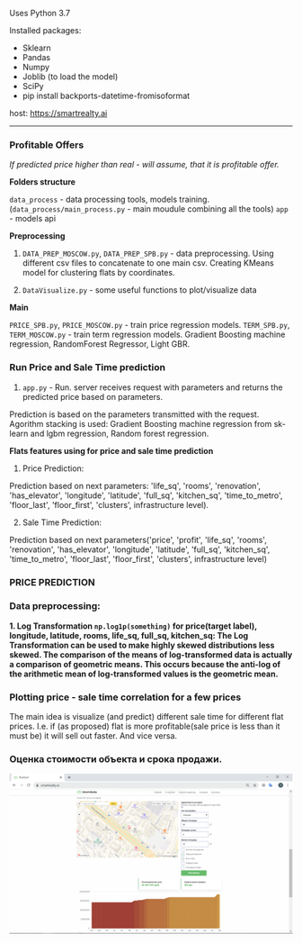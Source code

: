 Uses Python 3.7

Installed packages:
* Sklearn
* Pandas 
* Numpy
* Joblib (to load the model)
* SciPy
* pip install backports-datetime-fromisoformat




host: https://smartrealty.ai

- - - -
### Profitable Offers ###
_If predicted price higher than real - will assume, that it is profitable offer._ 

__Folders structure__

`data_process` - data processing tools, models training. (`data_process/main_process.py` - main moudule combining all the tools) 
`app` - models api 

__Preprocessing__

1. `DATA_PREP_MOSCOW.py`, `DATA_PREP_SPB.py` - data preprocessing. Using different csv files to concatenate to one main csv. 
Creating KMeans model for clustering flats by coordinates.

2. `DataVisualize.py` - some useful functions to plot/visualize data

__Main__
 
`PRICE_SPB.py`, `PRICE_MOSCOW.py` - train price regression models.
`TERM_SPB.py`, `TERM_MOSCOW.py` - train term regression models.
Gradient Boosting machine regression, RandomForest Regressor, Light GBR.

### Run Price and Sale Time prediction ###
1. `app.py` - Run.  server receives request with parameters and 
returns the predicted price based on parameters. 

Prediction is based on the parameters transmitted with the request.
Agorithm stacking is used: Gradient Boosting machine regression from sk-learn and lgbm regression, Random forest regression.

__Flats features using for price and sale time prediction__

1. Price Prediction:

Prediction based on next parameters: 'life_sq', 'rooms', 'renovation', 'has_elevator', 'longitude', 'latitude', 'full_sq', 'kitchen_sq',
              'time_to_metro', 'floor_last', 'floor_first', 'clusters', infrastructure level). 

2. Sale Time Prediction:

Prediction based on next parameters('price', 'profit', 'life_sq', 'rooms', 'renovation', 'has_elevator',
 'longitude', 'latitude', 'full_sq', 'kitchen_sq', 'time_to_metro', 'floor_last', 'floor_first', 'clusters', infrastructure level)
  

### PRICE PREDICTION ###

### Data preprocessing: ###
                           
__1. Log Transformation `np.log1p(something)` for price(target label), longitude, latitude, rooms, life_sq, full_sq, kitchen_sq:
 The Log Transformation can be used to make highly skewed distributions less skewed.
 The comparison of the means of log-transformed data is actually a comparison of geometric means. 
 This occurs because the anti-log of the arithmetic mean of log-transformed values is the geometric mean.__

 

### Plotting price  - sale time  correlation for a few prices ###

The main idea is visualize (and predict) different sale time for different flat prices. I.e. if (as proposed) 
flat is more profitable(sale price is less than it must be) it will sell out faster. And vice versa. 

### Оценка стоимости объекта и срока продажи. ###

![Screenshot](https://github.com/eestien/RealtyAi/blob/master/screen_example.png)
